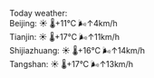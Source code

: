 Today weather:  
Beijing: ☀️   🌡️+11°C 🌬️↑4km/h  
Tianjin: ☀️   🌡️+17°C 🌬️↑11km/h  
Shijiazhuang: ☀️   🌡️+16°C 🌬️↑14km/h  
Tangshan: ☀️   🌡️+17°C 🌬️↑13km/h  
